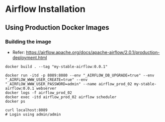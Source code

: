 # Airflow Installation
## Using Production Docker Images
### Building the image
- Refer: https://airflow.apache.org/docs/apache-airflow/2.0.1/production-deployment.html

```
docker build . --tag "my-stable-airflow:0.0.1"
```

```
docker run -itd -p 8089:8080 --env "_AIRFLOW_DB_UPGRADE=true" --env "_AIRFLOW_WWW_USER_CREATE=true" --env "_AIRFLOW_WWW_USER_PASSWORD=admin" --name airflow_prod_02 my-stable-airflow:0.0.1 webserver
docker logs -f airflow_prod_02
docker exec -itd airflow_prod_02 airflow scheduler
docker ps
```

```
curl localhost:8089
# Login using admin/admin
```
